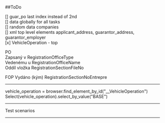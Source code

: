 


##ToDo

[] guar_po last index instead of 2nd  
[] data globally for all tasks  
[] random data companies  
[] xml top level elements applicant_address, guarantor_address, guarantor_employer  
[x] VehicleOperation - top 


PO  
Zapsaný v       RegistrationOfficeType  
Vedenému u      RegistrationOfficeName  
Oddíl vložka    RegistrationSectionFileNo  

FOP
Vydáno (kým)    RegistrationSectionNoEntrepre 

---
vehicle_operation = browser.find_element_by_id("__VehicleOperation")
Select(vehicle_operation).select_by_value("BASE")

---

Test scenarios

---


